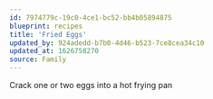 ```yaml
---
id: 7974779c-19c0-4ce1-bc52-bb4b05894875
blueprint: recipes
title: 'Fried Eggs'
updated_by: 924adedd-b7b0-4d46-b523-7ce8cea34c10
updated_at: 1626758270
source: Family
---
```

Crack one or two eggs into a hot frying pan